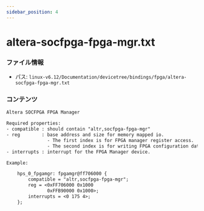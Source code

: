```yaml
---
sidebar_position: 4
---
```

# altera-socfpga-fpga-mgr.txt

### ファイル情報

- パス: `linux-v6.12/Documentation/devicetree/bindings/fpga/altera-socfpga-fpga-mgr.txt`

### コンテンツ

```txt
Altera SOCFPGA FPGA Manager

Required properties:
- compatible : should contain "altr,socfpga-fpga-mgr"
- reg        : base address and size for memory mapped io.
               - The first index is for FPGA manager register access.
               - The second index is for writing FPGA configuration data.
- interrupts : interrupt for the FPGA Manager device.

Example:

	hps_0_fpgamgr: fpgamgr@ff706000 {
		compatible = "altr,socfpga-fpga-mgr";
		reg = <0xFF706000 0x1000
		       0xFFB90000 0x1000>;
		interrupts = <0 175 4>;
	};

```
